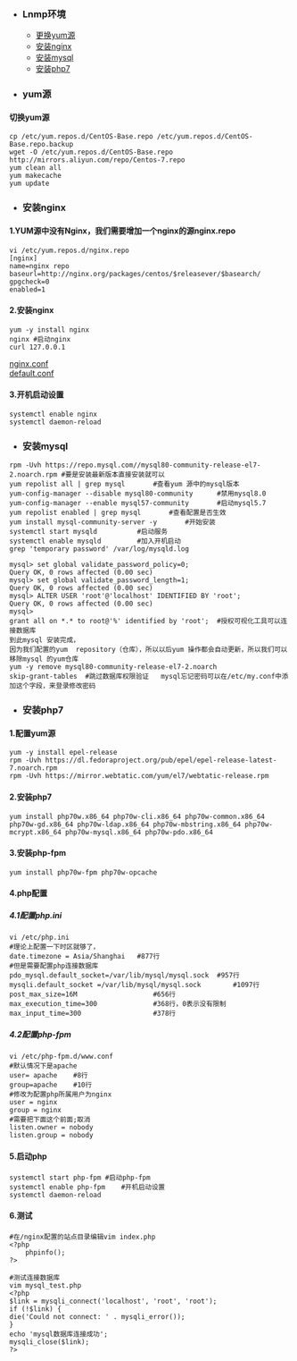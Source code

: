 + ### Lnmp环境 
    + [更换yum源](#yum源)
    + [安装nginx](#安装nginx)
    + [安装mysql](#安装mysql)
    + [安装php7](#安装php7)
+ ### yum源
#### 切换yum源
```
cp /etc/yum.repos.d/CentOS-Base.repo /etc/yum.repos.d/CentOS-Base.repo.backup
wget -O /etc/yum.repos.d/CentOS-Base.repo http://mirrors.aliyun.com/repo/Centos-7.repo
yum clean all
yum makecache
yum update
```
+ ### 安装nginx

#### 1.YUM源中没有Nginx，我们需要增加一个nginx的源nginx.repo
```
vi /etc/yum.repos.d/nginx.repo
[nginx]
name=nginx repo
baseurl=http://nginx.org/packages/centos/$releasever/$basearch/
gpgcheck=0
enabled=1
```
#### 2.安装nginx
```
yum -y install nginx
nginx #启动nginx
curl 127.0.0.1
```
<a href="https://github.com/Kingserch/dir/blob/master/linux_%E8%BF%90%E7%BB%B4/nginx.conf" target="_blank">nginx.conf</a>  
<a href="https://github.com/Kingserch/dir/blob/master/linux_%E8%BF%90%E7%BB%B4/default.conf" target="_blank">default.conf</a>
#### 3.开机启动设置
```
systemctl enable nginx
systemctl daemon-reload
```
+ ### 安装mysql
```
rpm -Uvh https://repo.mysql.com//mysql80-community-release-el7-2.noarch.rpm	#要是安装最新版本直接安装就可以
yum repolist all | grep mysql		#查看yum 源中的mysql版本
yum-config-manager --disable mysql80-community		#禁用mysql8.0
yum-config-manager --enable mysql57-community		#启动mysql5.7
yum repolist enabled | grep mysql		#查看配置是否生效
yum install mysql-community-server -y		#开始安装
systemctl start mysqld			#启动服务
systemctl enable mysqld			#加入开机启动
grep 'temporary password' /var/log/mysqld.log

mysql> set global validate_password_policy=0;
Query OK, 0 rows affected (0.00 sec)
mysql> set global validate_password_length=1;
Query OK, 0 rows affected (0.00 sec)
mysql> ALTER USER 'root'@'localhost' IDENTIFIED BY 'root';
Query OK, 0 rows affected (0.00 sec)
mysql> 
grant all on *.* to root@'%' identified by 'root';	#授权可视化工具可以连接数据库
到此mysql 安装完成，
因为我们配置的yum  repository（仓库），所以以后yum 操作都会自动更新，所以我们可以移除mysql 的yum仓库
yum -y remove mysql80-community-release-el7-2.noarch
skip-grant-tables  #跳过数据库权限验证	mysql忘记密码可以在/etc/my.conf中添加这个字段，来登录修改密码
```
+ ### 安装php7
#### 1.配置yum源
```
yum -y install epel-release
rpm -Uvh https://dl.fedoraproject.org/pub/epel/epel-release-latest-7.noarch.rpm
rpm -Uvh https://mirror.webtatic.com/yum/el7/webtatic-release.rpm
```
#### 2.安装php7
```
yum install php70w.x86_64 php70w-cli.x86_64 php70w-common.x86_64 php70w-gd.x86_64 php70w-ldap.x86_64 php70w-mbstring.x86_64 php70w-mcrypt.x86_64 php70w-mysql.x86_64 php70w-pdo.x86_64
```
#### 3.安装php-fpm
```
yum install php70w-fpm php70w-opcache
```
#### 4.php配置

##### 4.1配置php.ini
```
vi /etc/php.ini
#理论上配置一下时区就够了，
date.timezone = Asia/Shanghai	#877行
#但是需要配置php连接数据库
pdo_mysql.default_socket=/var/lib/mysql/mysql.sock	#957行
mysqli.default_socket =/var/lib/mysql/mysql.sock		#1097行
post_max_size=16M					#656行
max_execution_time=300				#368行，0表示没有限制
max_input_time=300					#378行
```
##### 4.2配置php-fpm
```
vi /etc/php-fpm.d/www.conf
#默认情况下是apache
user= apache	#8行
group=apache	#10行
#修改为配置php所属用户为nginx
user = nginx
group = nginx
#需要把下面这个前面;取消
listen.owner = nobody
listen.group = nobody
```
#### 5.启动php
```
systemctl start php-fpm	#启动php-fpm
systemctl enable php-fpm	#开机启动设置
systemctl daemon-reload
```
#### 6.测试
```
#在/nginx配置的站点目录编辑vim index.php 
<?php
    phpinfo();
?>

#测试连接数据库
vim mysql_test.php
<?php
$link = mysqli_connect('localhost', 'root', 'root');
if (!$link) {
die('Could not connect: ' . mysqli_error());
}
echo 'mysql数据库连接成功';
mysqli_close($link);
?>
```
